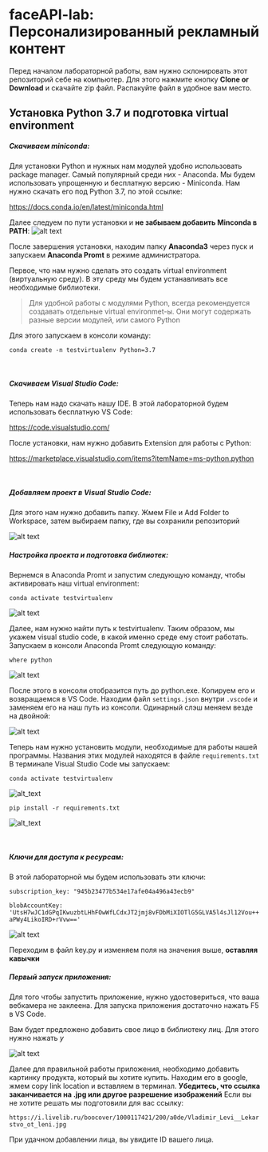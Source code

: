 # faceAPI-lab: Персонализированный рекламный контент

Перед началом лабораторной работы, вам нужно склонировать этот репозиторий себе на компьютер. Для этого нажмите кнопку **Clone or Download** и скачайте zip файл.
Распакуйте файл в удобное вам место.

## Установка Python 3.7 и подготовка virtual environment
##### Скачиваем miniconda:

Для установки Python и нужных нам модулей удобно использовать package manager. Самый популярный среди них - Anaconda.
Мы будем использовать упрощенную и бесплатную версию - Miniconda.
Нам нужно скачать его под Python 3.7, по этой ссылке: 

https://docs.conda.io/en/latest/miniconda.html

Далее следуем по пути установки и **не забываем добавить Minconda в PATH**:
![alt text](https://cdn-images-1.medium.com/max/1412/1*7a9zVyGP3iMXu9aB4e_Vhw.png)

После завершения установки, находим папку **Anaconda3** через пуск и запускаем **Anaconda Promt** в режиме администратора.

Первое, что нам нужно сделать это создать virtual environment (виртуальную среду). В эту среду мы будем устанавливать все необходимые библиотеки.

> Для удобной работы с модулями Python, всегда рекомендуется создавать отдельные virtual environmet-ы. Они могут содержать разные версии модулей, или самого Python

Для этого запускаем в консоли команду:

```conda create -n testvirtualenv Python=3.7```

<br/>

##### Скачиваем Visual Studio Code:
Теперь нам надо скачать нашу IDE. В этой лабораторной будем использовать бесплатную VS Code:

https://code.visualstudio.com/

После установки, нам нужно добавить Extension для работы с Python:

https://marketplace.visualstudio.com/items?itemName=ms-python.python

<br/>

##### Добавляем проект в Visual Studio Code:

Для этого нам нужно добавить папку. Жмем File и Add Folder to Workspace, затем выбираем папку, где вы сохранили репозиторий

![alt text](https://recruitlab.blob.core.windows.net/recruitlabblob/add%20folder.jpg)
<br/>

##### Настройка проекта и подготовка библиотек:

Вернемся в Anaconda Promt и запустим следующую команду, чтобы активировать наш virtual environment:

```conda activate testvirtualenv```

![alt text](https://recruitlab.blob.core.windows.net/recruitlabblob/activateenv.jpg)

Далее, нам нужно найти путь к testvirtualenv. Таким образом, мы укажем visual studio code, в какой именно среде ему стоит работать.
Запускаем в консоли Anaconda Promt следующую команду:

```where python```

![alt text](https://recruitlab.blob.core.windows.net/recruitlabblob/wherepythonconda.jpg)


После этого в консоли отобразится путь до python.exe.
Копируем его и возвращаемся в VS Code.
Находим файл ```settings.json``` внутри ```.vscode``` и заменяем его на наш путь из консоли. 
Одинарный слэш меняем везде на двойной:

![alt text](https://recruitlab.blob.core.windows.net/recruitlabblob/where_python.JPG)

Теперь нам нужно установить модули, необходимые для работы нашей программы. Названия этих модулей находятся в файле ```requirements.txt```
В терминале Visual Studio Code мы запускаем:

```conda activate testvirtualenv```

![alt_text](https://recruitlab.blob.core.windows.net/recruitlabblob/activateenvcode.jpg)

```pip install -r requirements.txt```

![alt_text](https://recruitlab.blob.core.windows.net/recruitlabblob/codepipinstall.jpg)

<br/>

##### Ключи для доступа к ресурсам:
В этой лабораторной мы будем использовать эти ключи:

```subscription_key: "945b23477b534e17afe04a496a43ecb9"```

```blobAccountKey: 'UtsH7wJC1dGPqIKwuzbtLHhFOwWfLCdxJT2jmj8vFDbMiXIOTlG5GLVA5l4sJl12Vou++aPWy4LikoIRD+rVvw=='```


![alt text](https://recruitlab.blob.core.windows.net/recruitlabblob/keys%20correct.JPG)

Переходим в файл key.py и изменяем поля на значения выше, **оставляя кавычки** 


##### Первый запуск приложения:
Для того чтобы запустить приложение, нужно удостовериться, что ваша вебкамера не заклеена.
Для запуска приложения достаточно нажать F5 в VS Code.

Вам будет предложено добавить свое лицо в библиотеку лиц. Для этого нужно нажать *y*

![alt text](https://recruitlab.blob.core.windows.net/recruitlabblob/question_1.JPG)


Далее для правильной работы приложения, необходимо добавить картинку продукта, который вы хотите купить. Находим его в google, жмем copy link location и вставляем в терминал. 
**Убедитесь, что ссылка заканчивается на .jpg или другое разрешение изображений**
Если вы не хотите решать мы подготовили для вас ссылку:

```https://i.livelib.ru/boocover/1000117421/200/a0de/Vladimir_Levi__Lekarstvo_ot_leni.jpg```

При удачном добавлении лица, вы увидите ID вашего лица.



